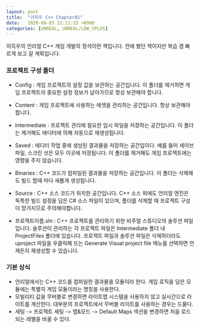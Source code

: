 ```yaml
---
layout: post
title:  "이득우 C++ Chapter01"
date:   2020-08-03 22:11:15 +0900
categories: [UNREAL, UNREAL/LDW_CPLUS]
---
```


이득우의 언리얼 C++ 게임 개발의 정석이란 책입니다. 전에 봤던 책이지만 복습 겸 빠르게 보고 갈 계획입니다.

### 프로젝트 구성 폴더
- Config : 게임 프로젝트의 설정 값을 보관하는 공간입니다. 이 폴더를 제거하면 게임 프로젝트의 중요한 설정 정보가 날아가므로 항상 보관해야 합니다.

- Content : 게임 프로젝트에 사용하는 에셋을 관리하는 공간입니다. 항상 보관해야 합니다.
- Intermediate : 프로젝트 관리에 필요한 임시 파일을 저장하는 공간입니다. 이 폴더는 제거해도 에디터에 의해 자동으로 재생성됩니다.

- Saved : 에디터 작업 중에 생성된 결과물을 저장하는 공간입이다. 예를 들어 세이브 파일, 스크린 샷은 모두 이곳에 저장됩니다. 이 폴더를 제거해도 게임 프로젝트에는 영향을 주지 않습니다.

- Binaries : C++ 코드가 컴파일된 결과물을 저장하는 공간입니다. 이 폴더는 삭제해도 빌드 할때 마다 새롭게 생성됩니다.

- Source : C++ 소스 코드가 위치한 공간입니다. C++ 소스 외에도 언리얼 엔진은 독특한 빌드 설정을 담은 C# 소스 파일이 있으며, 폴더를 삭제할 때 프로젝트 구성이 망가지므로 주의해야합니다.

- 프로젝트이름.sln : C++ 프로젝트를 관리하기 위한 비주얼 스튜디오의 솔루션 파일입니다. 솔루션이 관리하는 각 프로젝트 파일은 Intermediate 폴더 내 ProjectFiles 폴더에 있습니다. 프로젝트 파일과 솔루션 파일은 삭제하더라도 uproject 파일을 우클릭해 뜨는 Generate Visual project file 메뉴를 선택하면 언제든지 재생성할 수 있습니다.

### 기본 상식
- 언리얼에서는 C++ 코드를 컴파일한 결과물을 모듈이라 한다. 게임 로직을 담은 모듈에는 특별히 게임 모듈이라는 명칭을 사용한다.
- 모빌리티 값을 무버블로 변경하면 라이트맵 시스템을 사용하지 않고 실시간으로 라이트를 계산한다. 대부분의 프로젝트에서 무버블 라이트를 사용하는 경우는 드물다.
- 세팅 -> 프로젝트 세팅 -> 맵&모드 -> Default Maps 섹션을 변경하면 처음 로드 되는 레벨을 바꿀 수 있다.
